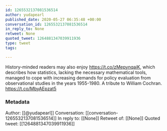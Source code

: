 ```yaml
---
id: 1265532137081536514
author: yudapearl
published_date: 2020-05-27 06:35:48 +00:00
conversation_id: 1265532137081536514
in_reply_to: None
retweet: None
quoted_tweet: 1264881347039911936
type: tweet
tags:

---
```


History-minded readers may also enjoy https://t.co/zMepynqaiK, which describes how statistics, lacking the necessary mathematical tools, managed to cope with increasing demands for policy evaluation from observational studies in the years 1955-1980. A tribute to William Cochran. https://t.co/MbyAEpzat5

### Metadata

Author: [[@yudapearl]]
Conversation: [[conversation-1265532137081536514]]
In reply to: [[None]]
Retweet of: [[None]]
Quoted tweet: [[1264881347039911936]]
